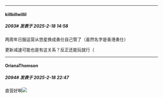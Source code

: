 ﻿
*****

####  killbillwillil  
##### 2093#       发表于 2025-2-18 14:58

两周年日服运营从悠星换成勇仕自己管了（虽然名字是香港勇仕）

更新减速可能也是有这关系？反正还能玩就行（


*****

####  OrianaThomson  
##### 2094#       发表于 2025-2-18 22:47

直营好啊<img src="https://static.saraba1st.com/image/smiley/face2017/067.png" referrerpolicy="no-referrer">

